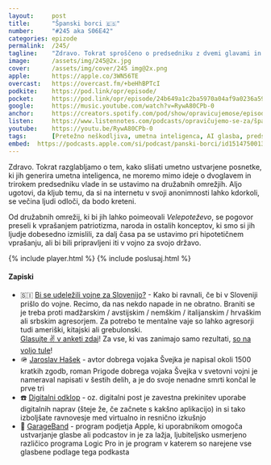 ```yaml
---
layout: 	post
title:  	"Španski borci 🇪🇸"
number: 	"#245 aka S06E42"
categories:	epizode
permalink:	/245/
tagline: 	"Zdravo. Tokrat sproščeno o predsedniku z dvemi glavami in tremi rokami, kretenih na družabnih omrežjih in vprašanju, ali bi za svojo državo prijeli za orožje." 
image:		/assets/img/245@2x.jpg
cover:		/assets/img/cover/245 img@2x.png
apple:		https://apple.co/3WN56TE
overcast:	https://overcast.fm/+beHhBPTcI
podkite:	https://pod.link/opr/episode/
pocket:		https://pod.link/opr/episode/24b649a1c2ba5970a04af9a0236a59b9
google:		https://music.youtube.com/watch?v=RywA80CPb-0
anchor:		https://creators.spotify.com/pod/show/opravicujemose/episodes/panski-borci-e2uagsc
listen:		https://www.listennotes.com/podcasts/opravičujemo-se-za/španski-borci-Yx5kuN0seiO/embed/
youtube:	https://youtu.be/RywA80CPb-0
tags:		[Pretežno neškodljiva, umetna inteligenca, AI glasba, predsednik, Patriotizem, Vojna, Vojna za Slovenijo]
embed:	https://podcasts.apple.com/si/podcast/panski-borci/id1514750013?i=1000688397180
---
```


Zdravo. Tokrat razglabljamo o tem, kako slišati umetno ustvarjene posnetke, ki jih generira umetna inteligenca, ne moremo mimo ideje o dvoglavem in trirokem predsedniku vlade in se ustavimo na družabnih omrežjih. Aljo ugotovi, da kljub temu, da si na internetu v svoji anonimnosti lahko kdorkoli, se večina ljudi odloči, da bodo kreteni. 

Od družabnih omrežij, ki bi jih lahko poimeovali *Velepoteževo*, se pogovor preseli k vprašanjem patriotizma, naroda in ostalih konceptov, ki smo si jih ljudje dobesedno izmislili, za dalj časa pa se ustavimo pri hipotetičnem vprašanju, ali bi bili pripravljeni iti v vojno za svojo državo. 


{% include player.html %}
{% include poslusaj.html %}

<!--break-->

#### Zapiski

- 🇸🇮 [Bi se udeležili vojne za Slovenijo?](https://forms.gle/wH8gvCYtouhhZD6T6) - Kako bi ravnali, če bi v Sloveniji prišlo do vojne. Recimo, da nas nekdo napade in ne obratno. Braniti se je treba proti madžarskim / avstijskim / nemškim / italijanskim / hrvaškim ali srbskim agresorjem. Za potrebo te mentalne vaje so lahko agresorji tudi ameriški, kitajski ali grebulonski. <br /> [Glasujte ✌️ v anketi zdaj](https://forms.gle/wH8gvCYtouhhZD6T6)! Za vse, ki vas zanimajo samo rezultati, [so na voljo tule](https://docs.google.com/forms/d/e/1FAIpQLSdfGEZgaMvs_iAt9dHu7U5SDKbuOLQAxAF1hGTvFWBx2HScxw/viewanalytics)! 
- 🪖 [Jaroslav Hašek](https://sl.wikipedia.org/wiki/Jaroslav_Hašek) - avtor dobrega vojaka Švejka je napisal okoli 1500 kratkih zgodb, roman Prigode dobrega vojaka Švejka v svetovni vojni je nameraval napisati v šestih delih, a je do svoje nenadne smrti končal le prve tri 
- ☎️ [Digitalni odklop](https://en.wikipedia.org/wiki/Digital_detox) - oz. digitalni post je zavestna prekinitev uporabe digitalnih naprav (šteje že, če začnete s kakšno aplikacijo) in si tako izboljšate ravnovesje med virtualno in resnično izkušnjo 
- 🥁 [GarageBand](https://en.wikipedia.org/wiki/GarageBand) - program podjetja Apple, ki uporabnikom omogoča ustvarjanje glasbe ali podcastov in je za lažja, ljubiteljsko usmerjeno različico programa Logic Pro in je program v katerem so narejene vse glasbene podlage tega podkasta 